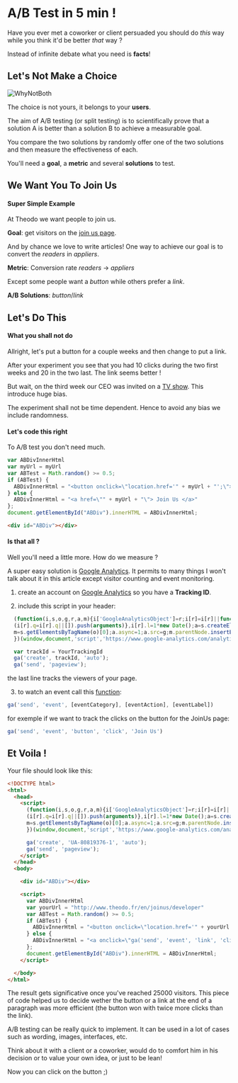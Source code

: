 # A/B Test in 5 min !

Have you ever met a coworker or client persuaded you should do *this* way while you think it'd be better *that* way ?

Instead of infinite debate what you need is **facts**!

## Let's Not Make a Choice

![WhyNotBoth](http://i0.kym-cdn.com/photos/images/original/000/538/731/0fc.gif)

The choice is not yours, it belongs to your **users**.

The aim of A/B testing (or split testing) is to scientifically prove that a solution A is better than a solution B to achieve a measurable goal.

You compare the two solutions by randomly offer one of the two solutions and then measure the effectiveness of each.

You'll need a **goal**, a **metric** and several **solutions** to test.

## We Want You To Join Us
#### Super Simple Example
At Theodo we want people to join us.

**Goal**: get visitors on the [join us page](www.theodo.fr/en/joinus/).

And by chance we love to write articles! One way to achieve our goal is to convert the *readers* in *appliers*.

**Metric**: Conversion rate *readers* -> *appliers*

Except some people want a *button* while others prefer a *link*.

**A/B Solutions**: *button*/*link*

## Let's Do This
#### What you shall not do
Allright, let's put a button for a couple weeks and then change to put a link.

After your experiment you see that you had 10 clicks during the two first weeks and 20 in the two last. The link seems better !

But wait, on the third week our CEO was invited on a [TV show](http://bfmbusiness.bfmtv.com/mediaplayer/video/coup-de-pouce-a-une-start-up-theodo-0406-827977.html). This introduce huge bias.

The experiment shall not be time dependent. Hence to avoid any bias we include randomness.

#### Let's code this right

To A/B test you don't need much.


```javascript
var ABDivInnerHtml
var myUrl = myUrl
var ABTest = Math.random() >= 0.5;
if (ABTest) {
  ABDivInnerHtml = "<button onclick=\"location.href='" + myUrl + "';\"> Join Us </button>";
} else {
  ABDivInnerHtml = "<a href=\"" + myUrl + "\"> Join Us </a>"
};
document.getElementById("ABDiv").innerHTML = ABDivInnerHtml;
```
```html
<div id="ABDiv"></div>
```

#### Is that all ?

Well you'll need a little more. How do we measure ?

A super easy solution is [Google Analytics](https://analytics.google.com/). It permits to many things I won't talk about it in this article except visitor counting and event monitoring.

1. create an account on [Google Analytics](https://analytics.google.com/) so you have a **Tracking ID**.

2. include this script in your header:
```javascript
  (function(i,s,o,g,r,a,m){i['GoogleAnalyticsObject']=r;i[r]=i[r]||function(){
  (i[r].q=i[r].q||[]).push(arguments)},i[r].l=1*new Date();a=s.createElement(o),
  m=s.getElementsByTagName(o)[0];a.async=1;a.src=g;m.parentNode.insertBefore(a,m)
  })(window,document,'script','https://www.google-analytics.com/analytics.js','ga');

  var trackId = YourTrackingId
  ga('create', trackId, 'auto');
  ga('send', 'pageview');
```
the last line tracks the viewers of your page.

3. to watch an event call this [function](https://developers.google.com/analytics/devguides/collection/analyticsjs/events):
```javascript
ga('send', 'event', [eventCategory], [eventAction], [eventLabel])
```
for exemple if we want to track the clicks on the button for the JoinUs page:
```javascript
ga('send', 'event', 'button', 'click', 'Join Us')
```


## Et Voila !
Your file should look like this:
```html
<!DOCTYPE html>
<html>
  <head>
    <script>
      (function(i,s,o,g,r,a,m){i['GoogleAnalyticsObject']=r;i[r]=i[r]||function(){
      (i[r].q=i[r].q||[]).push(arguments)},i[r].l=1*new Date();a=s.createElement(o),
      m=s.getElementsByTagName(o)[0];a.async=1;a.src=g;m.parentNode.insertBefore(a,m)
      })(window,document,'script','https://www.google-analytics.com/analytics.js','ga');

      ga('create', 'UA-80819376-1', 'auto');
      ga('send', 'pageview');
    </script>
  </head>
  <body>

    <div id="ABDiv"></div>

    <script>
      var ABDivInnerHtml
      var yourUrl = "http://www.theodo.fr/en/joinus/developer"
      var ABTest = Math.random() >= 0.5;
      if (ABTest) {
        ABDivInnerHtml = "<button onclick=\"location.href='" + yourUrl + "'; ga('send', 'event', 'button', 'click', 'Join Us');\"> Join Us </button>";
      } else {
        ABDivInnerHtml = "<a onclick=\"ga('send', 'event', 'link', 'click', 'Join Us');\" href=\"" + yourUrl + "\"> Join Us </a>";
      };
      document.getElementById("ABDiv").innerHTML = ABDivInnerHtml;
    </script>

  </body>
</html>
```


The result gets significative once you've reached 25000 visitors.
This piece of code helped us to decide wether the button or a link at the end of a paragraph was more efficient (the button won with twice more clicks than the link).

A/B testing can be really quick to implement. It can be used in a lot of cases such as wording, images, interfaces, etc.

Think about it with a client or a coworker, would do to comfort him in his decision or to value your own idea, or just to be lean!

Now you can click on the button ;)
